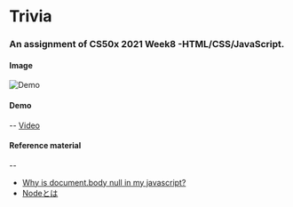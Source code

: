 # Trivia 

### An assignment of CS50x 2021 Week8 -HTML/CSS/JavaScript. 

#### Image
![Demo](https://cdn.loom.com/sessions/thumbnails/c38545926952473c970c1d4bdfd5abd8-with-play.gif)

#### Demo
--
[Video](https://www.loom.com/share/c38545926952473c970c1d4bdfd5abd8)

#### Reference material
--

* [Why is document.body null in my javascript?](https://stackoverflow.com/questions/9916747/why-is-document-body-null-in-my-javascript/9916754)
* [Nodeとは](https://tridentwebdesign.blog.fc2.com/blog-entry-578.html)
